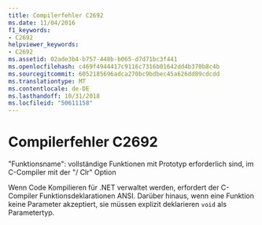 ```yaml
---
title: Compilerfehler C2692
ms.date: 11/04/2016
f1_keywords:
- C2692
helpviewer_keywords:
- C2692
ms.assetid: 02ade3b4-b757-448b-b065-d7d71bc3f441
ms.openlocfilehash: c469f4944417c9116c7316b01642dd4b370b8c4b
ms.sourcegitcommit: 6052185696adca270bc9bdbec45a626dd89cdcdd
ms.translationtype: MT
ms.contentlocale: de-DE
ms.lasthandoff: 10/31/2018
ms.locfileid: "50611158"
---
```

# <a name="compiler-error-c2692"></a>Compilerfehler C2692

"Funktionsname": vollständige Funktionen mit Prototyp erforderlich sind, im C-Compiler mit der "/ Clr" Option

Wenn Code Kompilieren für .NET verwaltet werden, erfordert der C-Compiler Funktionsdeklarationen ANSI. Darüber hinaus, wenn eine Funktion keine Parameter akzeptiert, sie müssen explizit deklarieren `void` als Parametertyp.